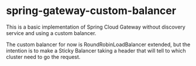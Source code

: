 # spring-gateway-custom-balancer
This is a basic implementation of Spring Cloud Gateway without discovery service and using a custom balancer.

The custom balancer for now is RoundRobinLoadBalancer extended, but the intention is to make a Sticky Balancer taking a header that will tell to 
which cluster need to go the request.
